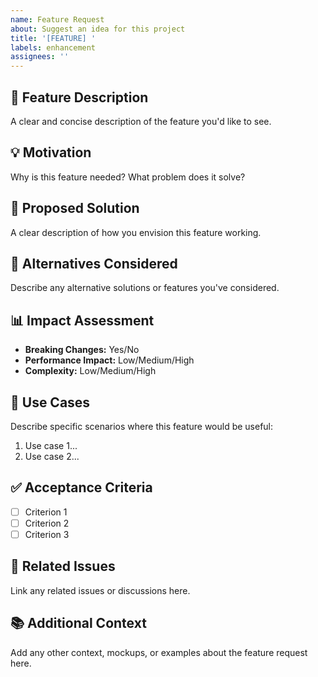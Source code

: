 ```yaml
---
name: Feature Request
about: Suggest an idea for this project
title: '[FEATURE] '
labels: enhancement
assignees: ''
---
```


## 🚀 Feature Description

A clear and concise description of the feature you'd like to see.

## 💡 Motivation

Why is this feature needed? What problem does it solve?

## 📝 Proposed Solution

A clear description of how you envision this feature working.

## 🔄 Alternatives Considered

Describe any alternative solutions or features you've considered.

## 📊 Impact Assessment

- **Breaking Changes:** Yes/No
- **Performance Impact:** Low/Medium/High
- **Complexity:** Low/Medium/High

## 🎯 Use Cases

Describe specific scenarios where this feature would be useful:

1. Use case 1...
2. Use case 2...

## ✅ Acceptance Criteria

- [ ] Criterion 1
- [ ] Criterion 2
- [ ] Criterion 3

## 🔗 Related Issues

Link any related issues or discussions here.

## 📚 Additional Context

Add any other context, mockups, or examples about the feature request here.

